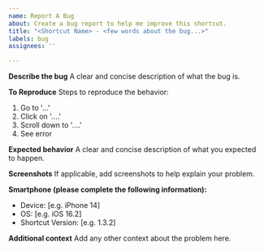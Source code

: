 ```yaml
---
name: Report A Bug
about: Create a bug report to help me improve this shortcut.
title: "<Shortcut Name> - <few words about the bug...>"
labels: bug
assignees: ''

---
```


**Describe the bug**
A clear and concise description of what the bug is.

**To Reproduce**
Steps to reproduce the behavior:
1. Go to '...'
2. Click on '....'
3. Scroll down to '....'
4. See error

**Expected behavior**
A clear and concise description of what you expected to happen.

**Screenshots**
If applicable, add screenshots to help explain your problem.

**Smartphone (please complete the following information):**
 - Device: [e.g. iPhone 14]
 - OS: [e.g. iOS 16.2]
 - Shortcut Version: [e.g. 1.3.2]

**Additional context**
Add any other context about the problem here.
